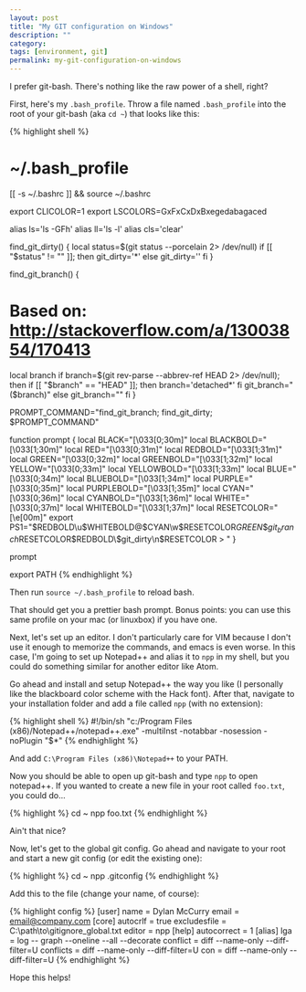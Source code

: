 ```yaml
---
layout: post
title: "My GIT configuration on Windows"
description: ""
category:
tags: [environment, git]
permalink: my-git-configuration-on-windows
---
```


I prefer git-bash.  There's nothing like the raw power of a shell, right?

First, here's my `.bash_profile`.  Throw a file named `.bash_profile` into the root of your git-bash (aka `cd ~`) that looks like this:

{% highlight shell %}
# ~/.bash_profile

[[ -s ~/.bashrc ]] && source ~/.bashrc

export CLICOLOR=1
export LSCOLORS=GxFxCxDxBxegedabagaced

alias ls='ls -GFh'
alias ll='ls -l'
alias cls='clear'

find_git_dirty() {
  local status=$(git status --porcelain 2> /dev/null)
  if [[ "$status" != "" ]]; then
    git_dirty='*'
  else
    git_dirty=''
  fi
}

find_git_branch() {
  # Based on: http://stackoverflow.com/a/13003854/170413
  local branch
  if branch=$(git rev-parse --abbrev-ref HEAD 2> /dev/null); then
    if [[ "$branch" == "HEAD" ]]; then
      branch='detached*'
    fi
    git_branch="($branch)"
  else
    git_branch=""
  fi
}

PROMPT_COMMAND="find_git_branch; find_git_dirty; $PROMPT_COMMAND"

function prompt {
  local BLACK="\[\033[0;30m\]"
  local BLACKBOLD="\[\033[1;30m\]"
  local RED="\[\033[0;31m\]"
  local REDBOLD="\[\033[1;31m\]"
  local GREEN="\[\033[0;32m\]"
  local GREENBOLD="\[\033[1;32m\]"
  local YELLOW="\[\033[0;33m\]"
  local YELLOWBOLD="\[\033[1;33m\]"
  local BLUE="\[\033[0;34m\]"
  local BLUEBOLD="\[\033[1;34m\]"
  local PURPLE="\[\033[0;35m\]"
  local PURPLEBOLD="\[\033[1;35m\]"
  local CYAN="\[\033[0;36m\]"
  local CYANBOLD="\[\033[1;36m\]"
  local WHITE="\[\033[0;37m\]"
  local WHITEBOLD="\[\033[1;37m\]"
  local RESETCOLOR="\[\e[00m\]"
  export PS1="$REDBOLD\u$WHITEBOLD@$CYAN\w$RESETCOLOR$GREEN \$git_branch$RESETCOLOR$REDBOLD\$git_dirty\n$RESETCOLOR > "
}

prompt

export PATH
{% endhighlight %}

Then run `source ~/.bash_profile` to reload bash.

That should get you a prettier bash prompt.  Bonus points: you can use this same profile on your mac (or linuxbox) if you have one.

Next, let's set up an editor.  I don't particularly care for VIM because I don't use it enough to memorize the commands, and emacs is even worse.  In this case, I'm going to set up Notepad++ and alias it to `npp` in my shell, but you could do something similar for another editor like Atom.

Go ahead and install and setup Notepad++ the way you like (I personally like the blackboard color scheme with the Hack font).  After that, navigate to your installation folder and add a file called `npp` (with no extension):

{% highlight shell %}
#!/bin/sh
"c:/Program Files (x86)/Notepad++/notepad++.exe" -multiInst -notabbar -nosession -noPlugin "$*"
{% endhighlight %}

And add `C:\Program Files (x86)\Notepad++` to your PATH.

Now you should be able to open up git-bash and type `npp` to open notepad++.  If you wanted to create a new file in your root called `foo.txt`, you could do...

{% highlight %}
cd ~
npp foo.txt
{% endhighlight %}

Ain't that nice?

Now, let's get to the global git config.  Go ahead and navigate to your root and start a new git config (or edit the existing one):

{% highlight %}
cd ~
npp .gitconfig
{% endhighlight %}

Add this to the file (change your name, of course):

{% highlight config %}
[user]
	name = Dylan McCurry
	email = email@company.com
[core]
	autocrlf = true
	excludesfile = C:\\path\\to\\gitignore_global.txt
	editor = npp
[help]
	autocorrect = 1
[alias]
	lga = log -- graph --oneline --all --decorate
	conflict = diff --name-only --diff-filter=U
	conflicts = diff --name-only --diff-filter=U
	con = diff --name-only --diff-filter=U
{% endhighlight %}

Hope this helps!
